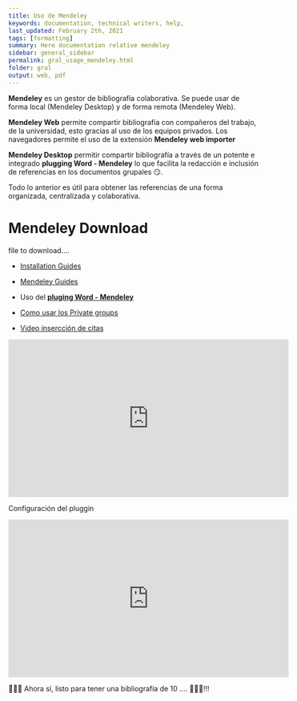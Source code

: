 ```yaml
---
title: Uso de Mendeley
keywords: documentation, technical writers, help, 
last_updated: February 2th, 2021
tags: [formatting]
summary: Here documentation relative mendeley
sidebar: general_sidebar
permalink: gral_usage_mendeley.html
folder: gral
output: web, pdf
---
```


**Mendeley** es un gestor de bibliografía colaborativa. Se puede usar de forma local (Mendeley Desktop) y de forma remota (Mendeley Web). 

**Mendeley Web** permite compartir bibliografía con compañeros del trabajo, de la universidad, esto gracias al uso de los equipos privados. Los navegadores permite el uso de la extensión **Mendeley web importer**

**Mendeley Desktop** permitir compartir bibliografía a través de un potente e integrado **plugging Word - Mendeley** lo que facilita la redacción e inclusión de referencias en los documentos grupales 😏.

Todo lo anterior es útil para obtener las referencias de una forma organizada, centralizada y colaborativa.

# Mendeley Download

<div class="alert alert-success" role="alert"><i class="fa fa-download fa-lg"></i> 
file to download....</div>

- [Installation Guides](https://www.mendeley.com/guides/download-mendeley-desktop/windows/instructions)

- [Mendeley Guides](https://www.mendeley.com/guides)

- Uso del [**pluging Word - Mendeley**](https://www.mendeley.com/guides/using-citation-editor)

- [Como usar los Private groups](https://www.mendeley.com/guides/private-groups)

- [Video insercción de citas](https://youtu.be/BqSzMUmBqBI)

<iframe width="560" height="315" src="https://www.youtube.com/embed/BqSzMUmBqBI" frameborder="0" allow="accelerometer; autoplay; clipboard-write; encrypted-media; gyroscope; picture-in-picture" allowfullscreen></iframe>

Configuración del pluggin 
<iframe width="560" height="315" src="https://www.youtube.com/embed/GEMhNTNi2Gk" frameborder="0" allow="accelerometer; autoplay; clipboard-write; encrypted-media; gyroscope; picture-in-picture" allowfullscreen></iframe>

🚴🚴🚴 Ahora sí, listo para tener una bibliografía de 10 .... 	💪💪💪!!!